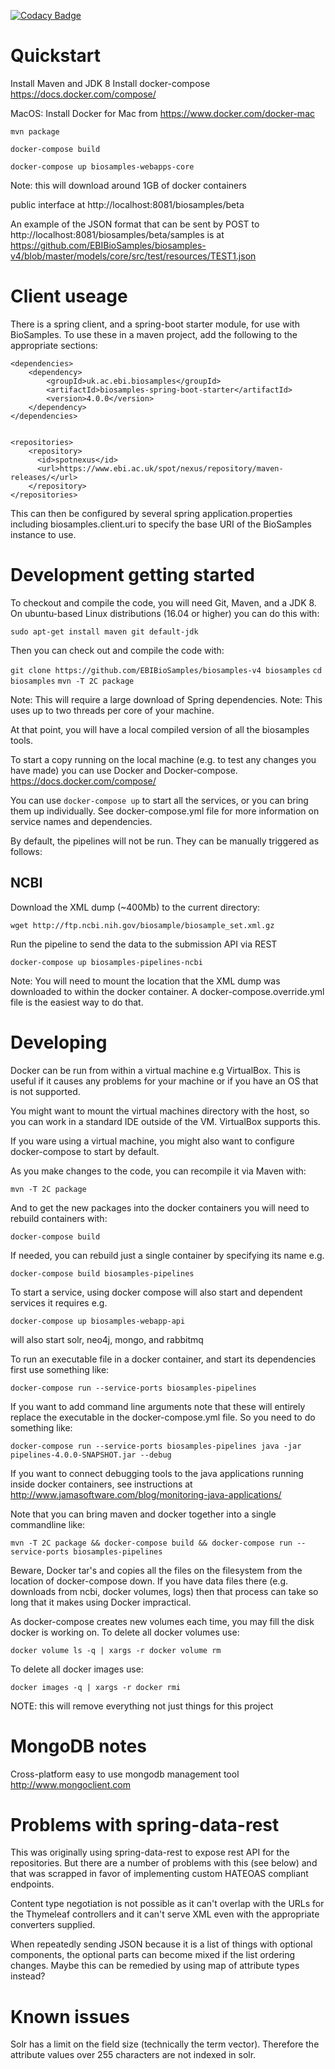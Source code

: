 [![Codacy Badge](https://api.codacy.com/project/badge/Grade/c2acf39bb65d4793ae3420c70ab51388)](https://www.codacy.com/app/afaulconbridge/biosamples-v4?utm_source=github.com&utm_medium=referral&utm_content=EBIBioSamples/biosamples-v4&utm_campaign=badger)

Quickstart
==========

Install Maven and JDK 8
Install docker-compose https://docs.docker.com/compose/

MacOS: Install Docker for Mac from https://www.docker.com/docker-mac

`mvn package`

`docker-compose build`

`docker-compose up biosamples-webapps-core`

Note: this will download around 1GB of docker containers

public interface at http://localhost:8081/biosamples/beta

An example of the JSON format that can be sent by POST to http://localhost:8081/biosamples/beta/samples is at https://github.com/EBIBioSamples/biosamples-v4/blob/master/models/core/src/test/resources/TEST1.json

Client useage
=============

There is a spring client, and a spring-boot starter module, for use with BioSamples. To use these in a maven project, add the following to the appropriate sections:

	<dependencies>		
		<dependency>
			<groupId>uk.ac.ebi.biosamples</groupId>
			<artifactId>biosamples-spring-boot-starter</artifactId>
			<version>4.0.0</version>
		</dependency>
	</dependencies>

	
    <repositories>
	    <repository>
	      <id>spotnexus</id>
	      <url>https://www.ebi.ac.uk/spot/nexus/repository/maven-releases/</url>
	    </repository>
    </repositories>
    
This can then be configured by several spring application.properties including biosamples.client.uri to specify the base URI of the BioSamples instance to use.
    

Development getting started
===========================

To checkout and compile the code, you will need Git, Maven, and a JDK 8. On ubuntu-based Linux distributions (16.04 or higher) you can do this with:

`sudo apt-get install maven git default-jdk`

Then you can check out and compile the code with:

`git clone https://github.com/EBIBioSamples/biosamples-v4 biosamples`
`cd biosamples`
`mvn -T 2C package`

Note: This will require a large download of Spring dependencies.
Note: This uses up to two threads per core of your machine.

At that point, you will have a local compiled version of all the biosamples tools.

To start a copy running on the local machine (e.g. to test any changes you have made) you can 
use Docker and Docker-compose. https://docs.docker.com/compose/

You can use `docker-compose up` to start all the services, or you can bring them up individually. See docker-compose.yml file for more information on service names and dependencies.

By default, the pipelines will not be run. They can be manually triggered as follows:

NCBI
----

Download the XML dump (~400Mb) to the current directory:

`wget http://ftp.ncbi.nih.gov/biosample/biosample_set.xml.gz`

Run the pipeline to send the data to the submission API via REST

`docker-compose up biosamples-pipelines-ncbi`

Note: You will need to mount the location that the XML dump was downloaded
to within the docker container. A docker-compose.override.yml file is the easiest way to do that.


Developing
==========

Docker can be run from within a virtual machine e.g VirtualBox. This is useful if it causes any 
problems for your machine or if you have an OS that is not supported.

You might want to mount the virtual machines directory with the host, so you can work in a standard 
IDE outside of the VM. VirtualBox supports this.

If you ware using a virtual machine, you might also want to configure docker-compose to start by 
default. 

As you make changes to the code, you can recompile it via Maven with:

`mvn -T 2C package`

And to get the new packages into the docker containers you will need to rebuild containers with:

`docker-compose build`

If needed, you can rebuild just a single container by specifying its name e.g.

`docker-compose build biosamples-pipelines`

To start a service, using docker compose will also start and dependent services it requires e.g.

`docker-compose up biosamples-webapp-api`

will also start solr, neo4j, mongo, and rabbitmq

To run an executable file in a docker container, and start its dependencies first use something like:

`docker-compose run --service-ports biosamples-pipelines`

If you want to add command line arguments note that these will entirely replace the executable in the 
docker-compose.yml file. So you need to do something like:

`docker-compose run --service-ports biosamples-pipelines java -jar pipelines-4.0.0-SNAPSHOT.jar --debug`

If you want to connect debugging tools to the java applications running inside docker containers, 
see instructions at http://www.jamasoftware.com/blog/monitoring-java-applications/

Note that you can bring maven and docker together into a single commandline like:

`mvn -T 2C package && docker-compose build && docker-compose run --service-ports biosamples-pipelines`

Beware, Docker tar's and copies all the files on the filesystem from the location of docker-compose 
down. If you have data files there (e.g. downloads from ncbi, docker volumes, logs) then that process can
take so long that it makes using Docker impractical.
 
As docker-compose creates new volumes each time, you may fill the disk docker is working on. 
To delete all docker volumes use:

`docker volume ls -q | xargs -r docker volume rm` 

To delete all docker images use:

`docker images -q | xargs -r docker rmi`

NOTE: this will remove everything not just things for this project
 
 
MongoDB notes
=============

Cross-platform easy to use mongodb management tool http://www.mongoclient.com
 
 
Problems with spring-data-rest
==============================

This was originally using spring-data-rest to expose rest API for the repositories. But there are a number of 
problems with this (see below) and that was scrapped in favor of implementing custom HATEOAS compliant
endpoints.

Content type negotiation is not possible as it can't overlap with the URLs for the Thymeleaf controllers and
it can't serve XML even with the appropriate converters supplied.

When repeatedly sending JSON because it is a list of things with optional components, the optional 
parts can become mixed if the list ordering changes. Maybe this can be remedied by using map of 
attribute types instead?

Known issues
============

Solr has a limit on the field size (technically the term vector). Therefore the attribute values over 255 characters are not indexed in solr. 
